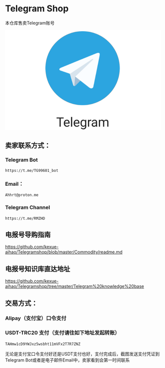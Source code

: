 # Telegram Shop
本仓库售卖Telegram账号

![image](/img/Telegram%20logo.png)

## 卖家联系方式：

### Telegram Bot

    https://t.me/TG99601_bot

### Email：

    Ahhrt@proton.me

### Telegram Channel

    https://t.me/RMZHD

## 电报号导购指南

https://github.com/kexue-aihao/Telegramshop/blob/master/Commodity/readme.md

## 电报号知识库直达地址

https://github.com/kexue-aihao/Telegramshop/tree/master/Telegram%20knowledge%20base

## 交易方式：

### Alipay（支付宝）口令支付

### USDT-TRC20 支付（支付请往如下地址发起转账）

    TAHmw1cD9YWJxz5wsbht11mVFx2T7R7ZNZ

无论是支付宝口令支付好还是USDT支付也好，支付完成后，截图发送支付凭证到Telegram Bot或者是电子邮件Email中，卖家看到会第一时间联系    

